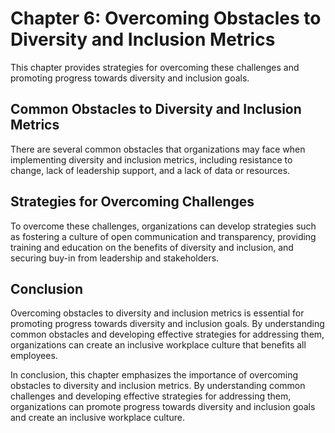 Chapter 6: Overcoming Obstacles to Diversity and Inclusion Metrics
==================================================================

This chapter provides strategies for overcoming these challenges and promoting progress towards diversity and inclusion goals.

## Common Obstacles to Diversity and Inclusion Metrics

There are several common obstacles that organizations may face when implementing diversity and inclusion metrics, including resistance to change, lack of leadership support, and a lack of data or resources.

## Strategies for Overcoming Challenges

To overcome these challenges, organizations can develop strategies such as fostering a culture of open communication and transparency, providing training and education on the benefits of diversity and inclusion, and securing buy-in from leadership and stakeholders.

## Conclusion

Overcoming obstacles to diversity and inclusion metrics is essential for promoting progress towards diversity and inclusion goals. By understanding common obstacles and developing effective strategies for addressing them, organizations can create an inclusive workplace culture that benefits all employees.

In conclusion, this chapter emphasizes the importance of overcoming obstacles to diversity and inclusion metrics. By understanding common challenges and developing effective strategies for addressing them, organizations can promote progress towards diversity and inclusion goals and create an inclusive workplace culture.
